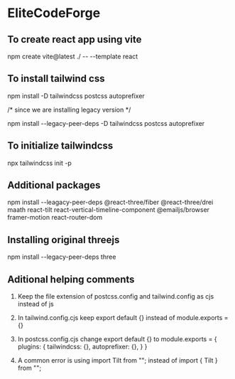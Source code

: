 # EliteCodeForge

## To create react app using vite

npm create vite@latest ./ -- --template react

## To install tailwind css

npm install -D tailwindcss postcss autoprefixer

/* since we are installing legacy version */

npm install --legacy-peer-deps -D tailwindcss postcss autoprefixer

## To initialize tailwindcss

npx tailwindcss init -p

## Additional packages

npm install --leagacy-peer-deps @react-three/fiber @react-three/drei maath react-tilt react-vertical-timeline-component @emailjs/browser framer-motion react-router-dom

## Installing original threejs

npm install --legacy-peer-deps three

## Aditional helping comments

1. Keep the file extension of postcss.config and tailwind.config as cjs instead of js

2. In tailwind.config.cjs keep 
export default {} instead of 
module.exports = {}

3. In postcss.config.cjs change 
export default {} to 
module.exports = {
  plugins: {
      tailwindcss: {},
      autoprefixer: {},
  }
}

4. A common error is using 
import Tilt from ""; instead of
import { Tilt } from "";